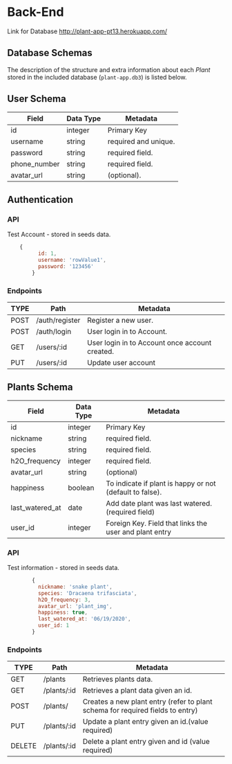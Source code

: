 # Back-End

Link for Database http://plant-app-pt13.herokuapp.com/

## Database Schemas

The description of the structure and extra information about each _Plant_ stored in the included database (`plant-app.db3`) is listed below.

## User Schema

| Field        | Data Type | Metadata             |
| ------------ | --------- | -------------------- |
| id           | integer   | Primary Key          |
| username     | string    | required and unique. |
| password     | string    | required field.      |
| phone_number | string    | required field.      |
| avatar_url   | string    | (optional).          |

## Authentication

### API

Test Account - stored in seeds data.

```js
    {
          id: 1,
          username: 'rowValue1',
          password: '123456'
        }
```

### Endpoints

| TYPE | Path           | Metadata                                       |
| ---- | -------------- | ---------------------------------------------- |
| POST | /auth/register | Register a new user.                           |
| POST | /auth/login    | User login in to Account.                      |
| GET  | /users/:id     | User login in to Account once account created. |
| PUT  | /users/:id     | Update user account                            |

## Plants Schema

| Field           | Data Type | Metadata                                                 |
| --------------- | --------- | -------------------------------------------------------- |
| id              | integer   | Primary Key                                              |
| nickname        | string    | required field.                                          |
| species         | string    | required field.                                          |
| h2O_frequency   | integer   | required field.                                          |
| avatar_url      | string    | (optional)                                               |
| happiness       | boolean   | To indicate if plant is happy or not (default to false). |
| last_watered_at | date      | Add date plant was last watered. (required field)        |
| user_id         | integer   | Foreign Key. Field that links the user and plant entry   |

### API

Test information - stored in seeds data.

```js
        {
          nickname: 'snake plant',
          species: 'Dracaena trifasciata',
          h2O_frequency: 3,
          avatar_url: 'plant_img',
          happiness: true,
          last_watered_at: '06/19/2020',
          user_id: 1
        }
```

### Endpoints

| TYPE   | Path        | Metadata                                                                       |
| ------ | ----------- | ------------------------------------------------------------------------------ |
| GET    | /plants     | Retrieves plants data.                                                         |
| GET    | /plants/:id | Retrieves a plant data given an id.                                            |
| POST   | /plants/    | Creates a new plant entry (refer to plant schema for required fields to entry) |
| PUT    | /plants/:id | Update a plant entry given an id.(value required)                              |
| DELETE | /plants/:id | Delete a plant entry given and id (value required)                             |
